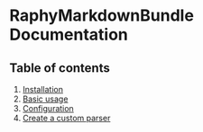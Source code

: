 # RaphyMarkdownBundle Documentation

## Table of contents
1. [Installation](installation.md)
2. [Basic usage](basic-usage.md)
3. [Configuration](configuration.md)
4. [Create a custom parser](custom-parser.md)
